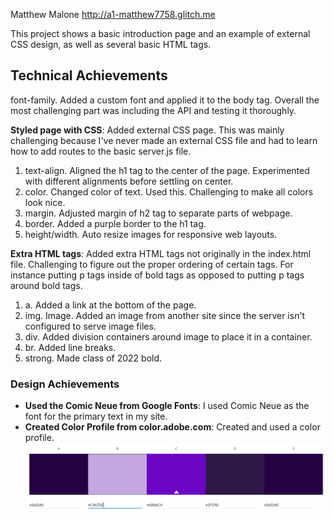 Matthew Malone
http://a1-matthew7758.glitch.me

This project shows a basic introduction page and an example of external CSS design, as well as several basic HTML tags.

## Technical Achievements
font-family. Added a custom font and applied it to the body tag. Overall the most challenging part was including the API and testing it thoroughly.

**Styled page with CSS**: Added external CSS page. This was mainly challenging because I've never made an external CSS file and had to learn how to add routes to the basic server.js file.
1. text-align. Aligned the h1 tag to the center of the page. Experimented with different alignments before settling on center.
2. color. Changed color of text. Used this. Challenging to make all colors look nice.
3. margin. Adjusted margin of h2 tag to separate parts of webpage.
4. border. Added a purple border to the h1 tag.
5. height/width. Auto resize images for responsive web layouts.

**Extra HTML tags**:  Added extra HTML tags not originally in the index.html file. Challenging to figure out the proper ordering of certain tags. For instance putting p tags inside of bold tags as opposed to putting p tags around bold tags.
1. a. Added a link at the bottom of the page.
2. img. Image. Added an image from another site since the server isn't configured to serve image files.
3. div. Added division containers around image to place it in a container.
4. br. Added line breaks.
5. strong. Made class of 2022 bold.

### Design Achievements
- **Used the Comic Neue from Google Fonts**: I used Comic Neue as the font for the primary text in my site.
- **Created Color Profile from color.adobe.com**: Created and used a color profile.
![color wheel](colors.PNG)